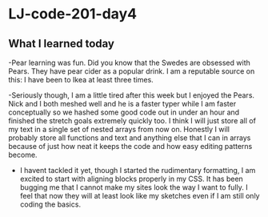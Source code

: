 # LJ-code-201-day4

## What I learned today


-Pear learning was fun. Did you know that the Swedes are obsessed with Pears. They have pear cider as a popular drink. I am a reputable source on this: I have been to Ikea at least three times.

-Seriously though, I am a little tired after this week but I enjoyed the Pears. Nick and I both meshed well and he is a faster typer while I am faster conceptually so we hashed some good code out in under an hour and finished the stretch goals extremely quickly too. I think I will just store all of my text in a single set of nested arrays from now on. Honestly I will probably store all functions and text and anything else that I can in arrays because of just how neat it keeps the code and how easy editing patterns become.

- I havent tackled it yet, though I started the rudimentary formatting, I am excited to start with aligning blocks properly in my CSS. It has been bugging me that I cannot make my sites look the way I want to fully. I feel that now they will at least look like my sketches even if I am still only coding the basics.
 
